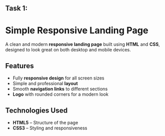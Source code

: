 ## Task 1:

# Simple Responsive Landing Page

A clean and modern **responsive landing page** built using **HTML** and **CSS**, designed to look great on both desktop and mobile devices.

## Features

- Fully **responsive design** for all screen sizes  
- Simple and professional **layout**  
- Smooth **navigation links** to different sections  
- **Logo** with rounded corners for a modern look    

## Technologies Used

- **HTML5** – Structure of the page  
- **CSS3** – Styling and responsiveness



